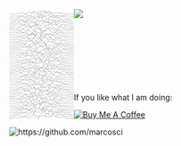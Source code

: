 
<img height="200" align="left" src="https://raw.githubusercontent.com/marcosci/marcosci/main/joy_lines.svg">

<img height="150" align="left" src="https://raw.githubusercontent.com/marcosci/marcosci/main/header.gif">

<br>
<br>
<br>
<br>

<br>
<br>
<br>
<br>


If you like what I am doing:

 <a href="https://www.buymeacoffee.com/marcosci" target="_blank"><img src="https://cdn.buymeacoffee.com/buttons/v2/default-yellow.png" alt="Buy Me A Coffee" style="height: 10% !important;width: 20% !important;" ></a>

<img src="https://komarev.com/ghpvc/?username=marcosci" alt="https://github.com/marcosci" />
